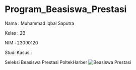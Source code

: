 # Program_Beasiswa_Prestasi

Nama : Muhammad Iqbal Saputra 

Kelas : 2B

NIM : 23090120

Studi Kasus :

Seleksi Beasiswa Prestasi PoltekHarber
![Beasiswa Prestasi](https://github.com/muhammadiqbalsaputra/Program_Beasiswa_Prestasi/assets/145625070/80e77acb-f3dd-4b39-ae7b-a347e024bb14)
